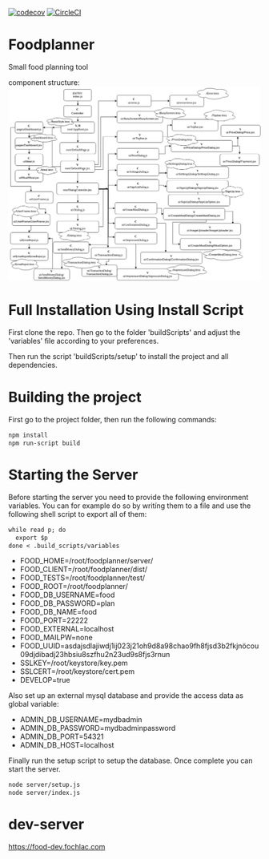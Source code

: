 [![codecov](https://codecov.io/gh/ep-friedel/foodplanner/branch/develop/graph/badge.svg)](https://codecov.io/gh/ep-friedel/foodplanner)
[![CircleCI](https://circleci.com/gh/ep-friedel/foodplanner/tree/develop.svg?style=svg)](https://circleci.com/gh/ep-friedel/foodplanner/tree/develop)

# Foodplanner

Small food planning tool

component structure:
![ComponentStructure](https://raw.githubusercontent.com/ep-friedel/foodplanner/develop/components.png 'Map of the components')

# Full Installation Using Install Script

First clone the repo. Then go to the folder 'buildScripts' and adjust the 'variables' file according to your preferences.

Then run the script 'buildScripts/setup' to install the project and all dependencies.

# Building the project

First go to the project folder, then run the following commands:

```
npm install
npm run-script build
```

# Starting the Server

Before starting the server you need to provide the following environment variables. You can for example do so by writíng them to a file and use the following shell script to export all of them:

```
while read p; do
  export $p
done < .build_scripts/variables
```

* FOOD_HOME=/root/foodplanner/server/
* FOOD_CLIENT=/root/foodplanner/dist/
* FOOD_TESTS=/root/foodplanner/test/
* FOOD_ROOT=/root/foodplanner/
* FOOD_DB_USERNAME=food
* FOOD_DB_PASSWORD=plan
* FOOD_DB_NAME=food
* FOOD_PORT=22222
* FOOD_EXTERNAL=localhost
* FOOD_MAILPW=none
* FOOD_UUID=asdajsdlajiwdj1ij023j21oh9d8a98chao9fh8fjsd3b2fkjnöcou09djdibadj23hbsiu8szfhu2n23ud9s8fjs3rnun
* SSLKEY=/root/keystore/key.pem
* SSLCERT=/root/keystore/cert.pem
* DEVELOP=true

Also set up an external mysql database and provide the access data as global variable:

* ADMIN_DB_USERNAME=mydbadmin
* ADMIN_DB_PASSWORD=mydbadminpassword
* ADMIN_DB_PORT=54321
* ADMIN_DB_HOST=localhost

Finally run the setup script to setup the database. Once complete you can start the server.

```
node server/setup.js
node server/index.js
```

# dev-server

https://food-dev.fochlac.com
